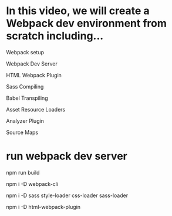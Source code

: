 # In this video, we will create a Webpack dev environment from scratch including...

Webpack setup

Webpack Dev Server

HTML Webpack Plugin

Sass Compiling

Babel Transpiling

Asset Resource Loaders

Analyzer Plugin

Source Maps

# run webpack dev server

npm run build

npm i -D webpack-cli

npm i -D sass style-loader css-loader sass-loader

npm i -D html-webpack-plugin
